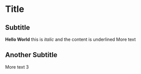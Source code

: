 # Title
## Subtitle
**Hello World** this is *italic* and the content is underlined
More text
## Another Subtitle
More text 3